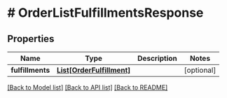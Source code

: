 # # OrderListFulfillmentsResponse


## Properties 


Name | Type | Description | Notes
------------ | ------------- | ------------- | -------------
**fulfillments**| [**List[OrderFulfillment]**](OrderFulfillment.md) |   | [optional]


[[Back to Model list]](../../README.md#models) [[Back to API list]](../../README.md#endpoints) [[Back to README]](../../README.md)

